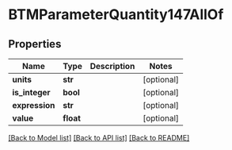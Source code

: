 # BTMParameterQuantity147AllOf

## Properties
Name | Type | Description | Notes
------------ | ------------- | ------------- | -------------
**units** | **str** |  | [optional] 
**is_integer** | **bool** |  | [optional] 
**expression** | **str** |  | [optional] 
**value** | **float** |  | [optional] 

[[Back to Model list]](../README.md#documentation-for-models) [[Back to API list]](../README.md#documentation-for-api-endpoints) [[Back to README]](../README.md)



